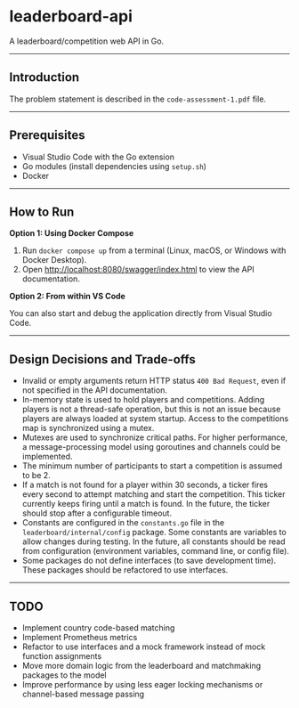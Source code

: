 
# leaderboard-api

A leaderboard/competition web API in Go.

---

## Introduction

The problem statement is described in the `code-assessment-1.pdf` file.

---

## Prerequisites

- Visual Studio Code with the Go extension
- Go modules (install dependencies using `setup.sh`)
- Docker

---

## How to Run

**Option 1: Using Docker Compose**

1. Run `docker compose up` from a terminal (Linux, macOS, or Windows with Docker Desktop).
2. Open [http://localhost:8080/swagger/index.html](http://localhost:8080/swagger/index.html) to view the API documentation.

**Option 2: From within VS Code**

You can also start and debug the application directly from Visual Studio Code.

---

## Design Decisions and Trade-offs

- Invalid or empty arguments return HTTP status `400 Bad Request`, even if not specified in the API documentation.
- In-memory state is used to hold players and competitions. Adding players is not a thread-safe operation, but this is not an issue because players are always loaded at system startup. Access to the competitions map is synchronized using a mutex.
- Mutexes are used to synchronize critical paths. For higher performance, a message-processing model using goroutines and channels could be implemented.
- The minimum number of participants to start a competition is assumed to be 2.
- If a match is not found for a player within 30 seconds, a ticker fires every second to attempt matching and start the competition. This ticker currently keeps firing until a match is found. In the future, the ticker should stop after a configurable timeout.
- Constants are configured in the `constants.go` file in the `leaderboard/internal/config` package. Some constants are variables to allow changes during testing. In the future, all constants should be read from configuration (environment variables, command line, or config file).
- Some packages do not define interfaces (to save development time). These packages should be refactored to use interfaces.

---

## TODO

- Implement country code-based matching
- Implement Prometheus metrics
- Refactor to use interfaces and a mock framework instead of mock function assignments
- Move more domain logic from the leaderboard and matchmaking packages to the model
- Improve performance by using less eager locking mechanisms or channel-based message passing